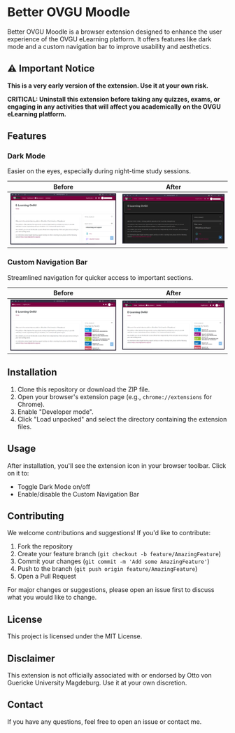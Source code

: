 # Better OVGU Moodle

Better OVGU Moodle is a browser extension designed to enhance the user experience of the OVGU eLearning platform. It offers features like dark mode and a custom navigation bar to improve usability and aesthetics.

## ⚠️ Important Notice

**This is a very early version of the extension. Use it at your own risk.**

**CRITICAL: Uninstall this extension before taking any quizzes, exams, or engaging in any activities that will affect you academically on the OVGU eLearning platform.**

## Features

### Dark Mode

Easier on the eyes, especially during night-time study sessions.

Before | After
:-------------------------:|:-------------------------:
![Before Dark Mode](images/home2-before.png) | ![After Dark Mode](images/home2-after.png)

### Custom Navigation Bar

Streamlined navigation for quicker access to important sections.

Before | After
:-------------------------:|:-------------------------:
![Before Custom Menu](images/home-before.png) | ![After Custom Menu](images/home-after.png)

## Installation

1. Clone this repository or download the ZIP file.
2. Open your browser's extension page (e.g., `chrome://extensions` for Chrome).
3. Enable "Developer mode".
4. Click "Load unpacked" and select the directory containing the extension files.

## Usage

After installation, you'll see the extension icon in your browser toolbar. Click on it to:

- Toggle Dark Mode on/off
- Enable/disable the Custom Navigation Bar

## Contributing

We welcome contributions and suggestions! If you'd like to contribute:

1. Fork the repository
2. Create your feature branch (`git checkout -b feature/AmazingFeature`)
3. Commit your changes (`git commit -m 'Add some AmazingFeature'`)
4. Push to the branch (`git push origin feature/AmazingFeature`)
5. Open a Pull Request

For major changes or suggestions, please open an issue first to discuss what you would like to change.

## License

This project is licensed under the MIT License.

## Disclaimer

This extension is not officially associated with or endorsed by Otto von Guericke University Magdeburg. Use it at your own discretion.

## Contact

If you have any questions, feel free to open an issue or contact me.


